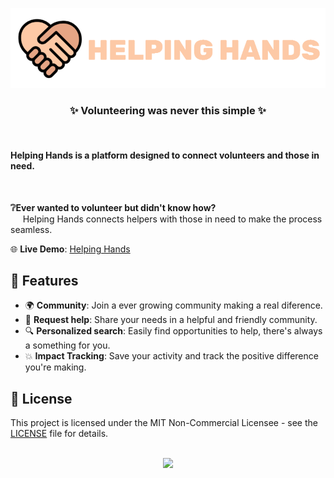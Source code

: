 ![Helping Hands Logo](assets/images/helping_hand_banner.png)  

<div align="center">

  ### ✨ Volunteering was never this simple ✨
  <br>
</div>

#### **Helping Hands** is a platform designed to connect volunteers and those in need. 
<br>

**❔Ever wanted to volunteer but didn't know how?** 
<br>
&nbsp;&nbsp;&nbsp;&nbsp;&nbsp;Helping Hands connects helpers with those in need to make the process seamless.

🌐 **Live Demo**: [Helping Hands](https://app-helping-hands.vercel.app)

## 🚀 Features

- 🌍 **Community**: Join a ever growing community making a real diference. 
- 💬 **Request help**: Share your needs in a helpful and friendly community.
- 🔍 **Personalized search**: Easily find opportunities to help, there's always a something for you.
- 💥 **Impact Tracking**: Save your activity and track the positive difference you're making.

## 📄 License

This project is licensed under the MIT Non-Commercial Licensee - see the [LICENSE](LICENSE) file for details.

<br>
<div align="center">

  <img src="https://wakatime.com/badge/user/43299b95-37b5-4319-89dd-7bbef7fb1dcb/project/6b80951e-1695-42cb-b479-ceb54a5bb141.svg?style=social">
  
</div>


